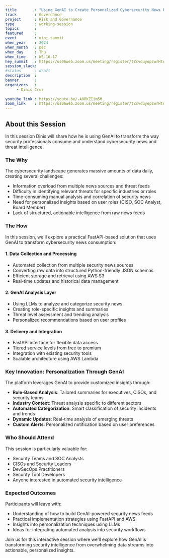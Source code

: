 ```yaml
---
title        : "Using GenAI to Create Personalized Cybersecurity News Feeds"
track        : Governance
project      : Risk and Governance
type         : working-session
topics       : 
featured     :
event        : mini-summit
when_year    : 2024
when_month   : Dec
when_day     : Thu
when_time    : WS-16-17
hey_summit   : https://us06web.zoom.us/meeting/register/tZcvduyopzwrHtAbYytYc6ytobz1e21JeEhC
session_slack:
#status      : draft
description  :
banner       : 
organizers   :
     - Dinis Cruz
    
youtube_link : https://youtu.be/-A0RKZIim5M
zoom_link    : https://us06web.zoom.us/meeting/register/tZcvduyopzwrHtAbYytYc6ytobz1e21JeEhC
---
```


## About this Session
In this session Dinis will share how he is using GenAI to transform the way security professionals consume and understand cybersecurity news and threat intelligence.

### The Why

The cybersecurity landscape generates massive amounts of data daily, creating several challenges:

- Information overload from multiple news sources and threat feeds
- Difficulty in identifying relevant threats for specific industries or roles
- Time-consuming manual analysis and correlation of security news
- Need for personalized insights based on user roles (CISO, SOC Analyst, Board Member)
- Lack of structured, actionable intelligence from raw news feeds

### The How 

In this session, we'll explore a practical FastAPI-based solution that uses GenAI to transform cybersecurity news consumption:

#### 1. Data Collection and Processing

- Automated collection from multiple security news sources
- Converting raw data into structured Python-friendly JSON schemas
- Efficient storage and retrieval using AWS S3
- Real-time updates and historical data management

#### 2. GenAI Analysis Layer

- Using LLMs to analyze and categorize security news
- Creating role-specific insights and summaries
- Threat level assessment and trending analysis
- Personalized recommendations based on user profiles

#### 3. Delivery and Integration

- FastAPI interface for flexible data access
- Tiered service levels from free to premium
- Integration with existing security tools
- Scalable architecture using AWS Lambda

### Key Innovation: Personalization Through GenAI

The platform leverages GenAI to provide customized insights through:
- **Role-Based Analysis**: Tailored summaries for executives, CISOs, and security teams
- **Industry Context**: Threat analysis specific to different sectors
- **Automated Categorization**: Smart classification of security incidents and trends
- **Dynamic Updates**: Real-time analysis of emerging threats
- **Custom Alerts**: Personalized notification based on user preferences

### Who Should Attend

This session is particularly valuable for:

- Security Teams and SOC Analysts
- CISOs and Security Leaders
- DevSecOps Practitioners
- Security Tool Developers
- Anyone interested in automated security intelligence

### Expected Outcomes

Participants will leave with:

- Understanding of how to build GenAI-powered security news feeds
- Practical implementation strategies using FastAPI and AWS
- Insights into personalization techniques using LLMs
- Ideas for integrating automated analysis into security workflows

Join us for this interactive session where we'll explore how GenAI is transforming security intelligence from overwhelming data streams into actionable, personalized insights.
